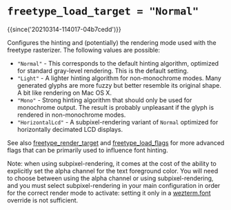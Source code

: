 # `freetype_load_target = "Normal"`

{{since('20210314-114017-04b7cedd')}}

Configures the hinting and (potentially) the rendering mode used with the
freetype rasterizer.  The following values are possible:

* `"Normal"` - This corresponds to the default hinting algorithm, optimized for standard gray-level rendering.  This is the default setting.
* `"Light"` -  A lighter hinting algorithm for non-monochrome modes. Many
  generated glyphs are more fuzzy but better resemble its
  original shape. A bit like rendering on Mac OS X.
* `"Mono"` - Strong hinting algorithm that should only be used for
  monochrome output. The result is probably unpleasant if the
  glyph is rendered in non-monochrome modes.
* `"HorizontalLcd"` - A subpixel-rendering variant of `Normal` optimized for horizontally decimated LCD displays.

See also [freetype_render_target](freetype_render_target.md) and
[freetype_load_flags](freetype_load_flags.md) for more advanced flags that can
be primarily used to influence font hinting.

Note: when using subpixel-rendering, it comes at the cost of the ability to
explicitly set the alpha channel for the text foreground color. You will need
to choose between using the alpha channel or using subpixel-rendering, and you
must select subpixel-rendering in your main configuration in order for the
correct render mode to activate: setting it only in a
[wezterm.font](../wezterm/font.md) override is not sufficient.

